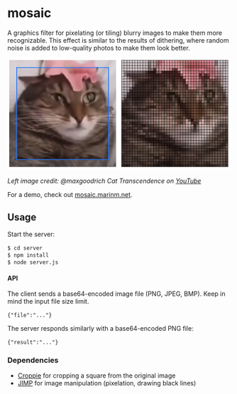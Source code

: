# mosaic

A graphics filter for pixelating (or tiling) blurry images to make them more recognizable. This effect is similar to the results of dithering, where random noise is added to low-quality photos to make them look better.

![alt text](cat-screenshot.png "Mosaic pixelation demo")

_Left image credit: @maxgoodrich Cat Transcendence on [YouTube](https://www.youtube.com/watch?v=IuysY1BekOE)_

For a demo, check out [mosaic.marinm.net](https://mosaic.marinm.net).

## Usage

Start the server:

```
$ cd server
$ npm install
$ node server.js
```

#### API

The client sends a base64-encoded image file (PNG, JPEG, BMP). Keep in mind the input file size limit.
```
{"file":"..."}
```

The server responds similarly with a base64-encoded PNG file:

```
{"result":"..."}
```

### Dependencies

* [Croppie](https://github.com/Foliotek/Croppie) for cropping a square from the original image
* [JIMP](https://github.com/oliver-moran/jimp) for image manipulation (pixelation, drawing black lines)